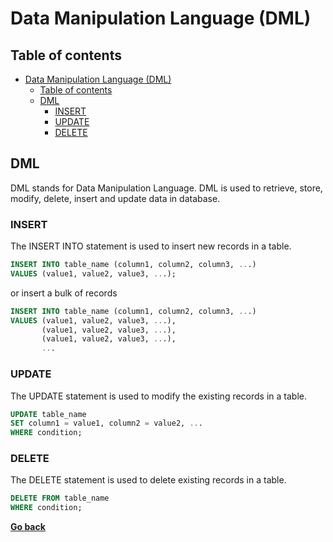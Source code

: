 # Data Manipulation Language (DML)

## Table of contents

- [Data Manipulation Language (DML)](#data-manipulation-language-dml)
  - [Table of contents](#table-of-contents)
  - [DML](#dml)
    - [INSERT](#insert)
    - [UPDATE](#update)
    - [DELETE](#delete)

## DML

DML stands for Data Manipulation Language. DML is used to retrieve, store, modify, delete, insert and update data in database.

### INSERT

The INSERT INTO statement is used to insert new records in a table.

```sql
INSERT INTO table_name (column1, column2, column3, ...)
VALUES (value1, value2, value3, ...);
```

or insert a bulk of records

```sql
INSERT INTO table_name (column1, column2, column3, ...)
VALUES (value1, value2, value3, ...),
       (value1, value2, value3, ...),
       (value1, value2, value3, ...),
       ...
```

### UPDATE

The UPDATE statement is used to modify the existing records in a table.

```sql
UPDATE table_name
SET column1 = value1, column2 = value2, ...
WHERE condition;
```

### DELETE

The DELETE statement is used to delete existing records in a table.

```sql
DELETE FROM table_name
WHERE condition;
```

[**Go back**](README.md)


